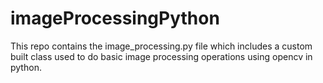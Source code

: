 # imageProcessingPython
This repo contains the image_processing.py file which includes a custom built class used to do basic image processing operations using opencv in python.
